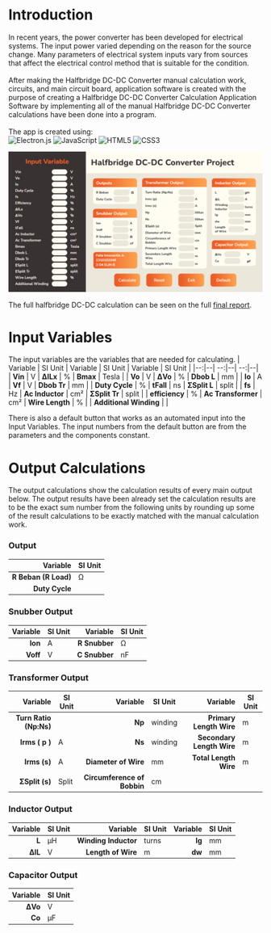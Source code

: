 # Introduction
In recent years, the power converter has been developed for electrical systems. The input power varied depending on the reason for the source change. Many parameters of electrical system inputs vary from sources that affect the electrical control method that is suitable for the condition.
<br><br>
After making the Halfbridge DC-DC Converter manual calculation work, circuits, and main circuit board, application software is created with the purpose of creating a Halfbridge DC-DC Converter Calculation Application Software by implementing all of the manual Halfbridge DC-DC Converter calculations have been done into a program.
<br><br>
The app is created using:<br>
![Electron.js](https://img.shields.io/badge/Electron-191970?style=for-the-badge&logo=Electron&logoColor=white) ![JavaScript](https://img.shields.io/badge/javascript-%23323330.svg?style=for-the-badge&logo=javascript&logoColor=%23F7DF1E) ![HTML5](https://img.shields.io/badge/html5-%23E34F26.svg?style=for-the-badge&logo=html5&logoColor=white) ![CSS3](https://img.shields.io/badge/css3-%231572B6.svg?style=for-the-badge&logo=css3&logoColor=white)

![App Screenshot](https://github.com/faliavicky/halfbridge-converter-electronjs/blob/54a6092d0bae9e3066c5c40ab2a5bcd706e4a87b/Halfbridge-DC-DC_Converter/screenshots/1310181046_Falia%20Innocentia%20A_User%20Interface%20Project.png)

The full halfbridge DC-DC calculation can be seen on the full [final report](https://github.com/faliavicky/halfbridge-converter-electronjs/blob/main/Halfbridge-DC-DC_Converter/report/1310181046_Falia%20Innocentia%20A_FINAL%20REPORT.pdf).

# Input Variables
The input variables are the variables that are needed for calculating.
| Variable | SI Unit | Variable | SI Unit | Variable | SI Unit |
|--:|--| --:|--| --:|--| 
| **Vin** | V | **ΔILx** | % | **Bmax** | Tesla |
| **Vo** | V | **ΔVo** | % | **Dbob L** | mm |
| **Io** | A | **Vf** | V | **Dbob Tr** | mm |
| **Duty Cycle** | % | **tFall** | ns | **ΣSplit L** | split |
| **fs** | Hz | **Ac Inductor** | cm² | **ΣSplit Tr** | split |
| **efficiency** | % | **Ac Transformer** | cm² | **Wire Length** | % |
| **Additional Winding** |  |

There is also a default button that works as an automated input into the Input Variables. The input numbers from the default button are from the parameters and the components constant.

# Output Calculations
The output calculations show the calculation results of every main output below. The output results have been already set the calculation results are to be the exact sum number from the following units by rounding up some of the result calculations to be exactly matched with the manual calculation work.
### Output
| Variable | SI Unit |
|--:|--|
| **R Beban (R Load)** | Ω |
| **Duty Cycle** |

### Snubber Output
| Variable | SI Unit | Variable | SI Unit |
|--:|--| --:|--|
| **Ion** | A | **R Snubber** | Ω |
| **Voff** | V | **C Snubber** | nF |

### Transformer Output
| Variable | SI Unit | Variable | SI Unit | Variable | SI Unit |
|--:|--| --:|--| --:|--|
| **Turn Ratio (Np:Ns)** |  | **Np** | winding | **Primary Length Wire** | m |
| **Irms ( p )** | A | **Ns** | winding | **Secondary Length Wire** | m |
| **Irms (s)** | A | **Diameter of Wire** | mm | **Total Length Wire** | m |
| **ΣSplit (s)** | Split | **Circumference of Bobbin** | cm |

### Inductor Output
| Variable | SI Unit | Variable | SI Unit | Variable | SI Unit |
|--:|--| --:|--| --:|--|
| **L** | μH | **Winding Inductor** | turns | **Ig** | mm |
| **ΔIL** | V | **Length of Wire** | m | **dw** | mm |

### Capacitor Output
| Variable | SI Unit |
|--:|--|
| **ΔVo** | V |
| **Co** | μF |
